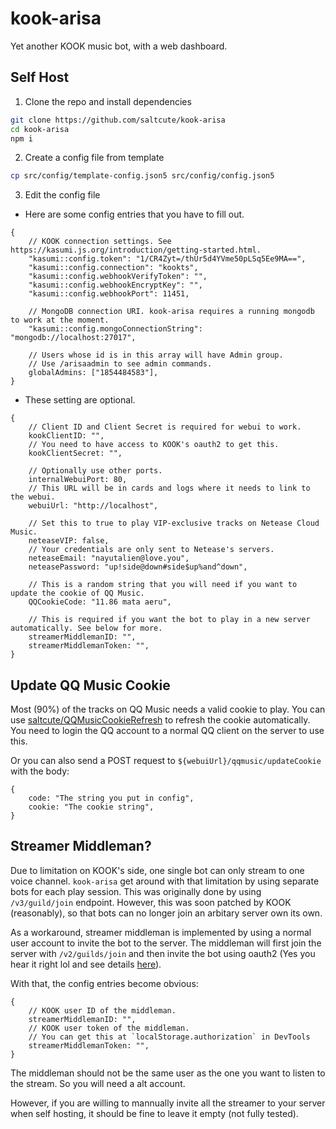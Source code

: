 # kook-arisa

Yet another KOOK music bot, with a web dashboard.

## Self Host

1. Clone the repo and install dependencies

```bash
git clone https://github.com/saltcute/kook-arisa
cd kook-arisa
npm i
```

2. Create a config file from template

```bash
cp src/config/template-config.json5 src/config/config.json5
```

3. Edit the config file

-   Here are some config entries that you have to fill out.

```json5
{
    // KOOK connection settings. See https://kasumi.js.org/introduction/getting-started.html.
    "kasumi::config.token": "1/CR4Zyt=/thUr5d4YVme50pLSq5Ee9MA==",
    "kasumi::config.connection": "kookts",
    "kasumi::config.webhookVerifyToken": "",
    "kasumi::config.webhookEncryptKey": "",
    "kasumi::config.webhookPort": 11451,

    // MongoDB connection URI. kook-arisa requires a running mongodb to work at the moment.
    "kasumi::config.mongoConnectionString": "mongodb://localhost:27017",

    // Users whose id is in this array will have Admin group.
    // Use /arisaadmin to see admin commands.
    globalAdmins: ["1854484583"],
}
```

-   These setting are optional.

```json5
{
    // Client ID and Client Secret is required for webui to work.
    kookClientID: "",
    // You need to have access to KOOK's oauth2 to get this.
    kookClientSecret: "",

    // Optionally use other ports.
    internalWebuiPort: 80,
    // This URL will be in cards and logs where it needs to link to the webui.
    webuiUrl: "http://localhost",

    // Set this to true to play VIP-exclusive tracks on Netease Cloud Music.
    neteaseVIP: false,
    // Your credentials are only sent to Netease's servers.
    neteaseEmail: "nayutalien@love.you",
    neteasePassword: "up!side@down#side$up%and^down",

    // This is a random string that you will need if you want to update the cookie of QQ Music.
    QQCookieCode: "11.86 mata aeru",

    // This is required if you want the bot to play in a new server automatically. See below for more.
    streamerMiddlemanID: "",
    streamerMiddlemanToken: "",
}
```

## Update QQ Music Cookie

Most (90%) of the tracks on QQ Music needs a valid cookie to play. You can use [saltcute/QQMusicCookieRefresh](https://github.com/saltcute/QQMusicCookieRefresh) to refresh the cookie automatically. You need to login the QQ account to a normal QQ client on the server to use this.

Or you can also send a POST request to `${webuiUrl}/qqmusic/updateCookie` with the body:

```json5
{
    code: "The string you put in config",
    cookie: "The cookie string",
}
```

## Streamer Middleman?

Due to limitation on KOOK's side, one single bot can only stream to one voice channel. `kook-arisa` get around with that limitation by using separate bots for each play session. This was originally done by using `/v3/guild/join` endpoint. However, this was soon patched by KOOK (reasonably), so that bots can no longer join an arbitary server own its own.

As a workaround, streamer middleman is implemented by using a normal user account to invite the bot to the server. The middleman will first join the server with `/v2/guilds/join` and then invite the bot using oauth2 (Yes you hear it right lol and see details [here](./src/menu/arisa/playback/local/controller.ts#L128-L161)).

With that, the config entries become obvious:

```json5
{
    // KOOK user ID of the middleman.
    streamerMiddlemanID: "",
    // KOOK user token of the middleman.
    // You can get this at `localStorage.authorization` in DevTools
    streamerMiddlemanToken: "",
}
```

The middleman should not be the same user as the one you want to listen to the stream. So you will need a alt account.

However, if you are willing to mannually invite all the streamer to your server when self hosting, it should be fine to leave it empty (not fully tested).
